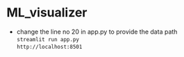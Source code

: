 # ML_visualizer
    
- change the line no 20 in app.py to provide the data path    
`streamlit run app.py`    
`http://localhost:8501`
